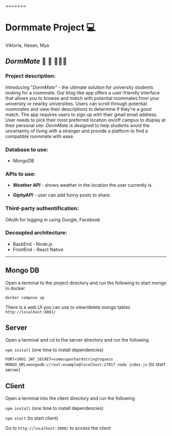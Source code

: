=======
# Dormmate Project :computer:
Viktoria, Hasan, Mya

## *DormMate* :iphone: :mag_right: 🧑‍🤝‍🧑

### Project description:
Introducing "*DormMate*" - the ultimate solution for university students looking for a roommate. Our blog-like app offers a user-friendly interface that allows you to browse and match with potential roommates from your university or nearby universities. Users can scroll through potential roommates and view their descriptions to determine if they're a good match. The app requires users to sign up with their gmail email address. User needs to pick their most preferred location on/off campus to display at their personal site. *DormMate* is designed to help students avoid the uncertainty of living with a stranger and provide a platform to find a compatible roommate with ease.

### Database to use: 
* MongoDB

### APIs to use: 
- ***Weather API*** - shows weather in the location the user currently is.

- ***GiphyAPI*** - user can add funny posts to share.


### Third-party authentification: 
OAuth for logging in using Google, Facebook

### Decoupled architecture:
* BackEnd - Node.js
* FrontEnd - React Native
----------------------------------
## Mongo DB
Open a terminal to the project directory and run the following to start mongo in docker

`docker compose up`

There is a web UI you can use to view/delete mongo tables
`http://localhost:8081/`


## Server
Open a terminal and cd to the server directory and run the following

`npm install` (one time to install dependencies)

`PORT=3001 JWT_SECRET=somesuperhardstringtoguess MONGO_URL=mongodb://root:example@localhost:27017 node index.js` (to start server)


## Client
Open a terminal into the client directory and run the following

`npm install` (one time to install dependencies)

`npm start` (to start client)

Go to `http://localhost:3000/` to access the client


